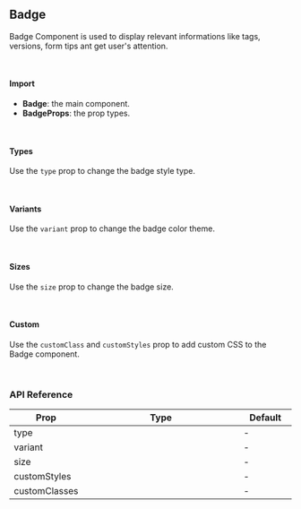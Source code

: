 ## Badge

Badge Component is used to display relevant informations like tags, versions, form tips ant get user's attention.

<div>
<LeSourceButton url="https://github.com/hiimlex/leux/tree/main/src/components/Badge"></LeSourceButton>
</div>

<br/>

#### Import

<div>
<BadgeImportPreview>
</BadgeImportPreview>
</div>

- **Badge**: the main component.
- **BadgeProps**: the prop types.

<br/>

#### Types

Use the `type` prop to change the badge style type.

<div>
<BadgeTypePreview>
</BadgeTypePreview>
</div>

<br/>

#### Variants

Use the `variant` prop to change the badge color theme.

<div>
<BadgeVariantPreview>
</BadgeVariantPreview>
</div>

<br/>

#### Sizes

Use the `size` prop to change the badge size.

<div>
<BadgeSizePreview>
</BadgeSizePreview>
</div>

<br/>

#### Custom

Use the `customClass` and `customStyles` prop to add custom CSS to the Badge component.

<div>
<BadgeCustomPreview>
</BadgeCustomPreview>
</div>

<br/>

### API Reference

<div>
<table>
<thead>
<tr>
<th width="10%">Prop</th>
<th width="70%">Type</th>
<th width="20%">Default</th>
</tr>
</thead>
<tbody>
<tr>
<td>type</td>
<td><LeHighlighter code="'dashed' | 'ghost' | 'outlined'" language="tsx" style="soft" copy="'off'"></LeHighlighter></td>
<td>-</td>
</tr>
<tr>
<td>variant</td>
<td><LeHighlighter code="'primary' | 'secondary' | 'success' | 'danger' | 'warning' | 'default'" language="tsx" style="soft" copy="'off'"></LeHighlighter></td>
<td>-</td>
</tr>
<tr>
<td>size</td>
<td><LeHighlighter code="'small' | 'medium' | 'large'" language="tsx" style="soft" copy="'off'"></LeHighlighter></td>
<td>-</td>
</tr>
<tr>
<td>customStyles</td>
<td><LeHighlighter code="React.CSSProperties" language="tsx" style="soft" copy="'off'"></LeHighlighter></td>
<td>-</td>
</tr>
<tr>
<td>customClasses</td>
<td><LeHighlighter code="string" language="tsx" style="soft" copy="'off'"></LeHighlighter></td>
<td>-</td>
</tr>
</tbody>
</table>
</div>

<br/>
